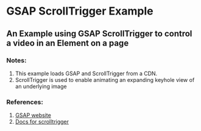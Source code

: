 # GSAP ScrollTrigger Example
## An Example using GSAP ScrollTrigger to control a video in an Element on a page
### Notes: 
1. This example loads GSAP and ScrollTrigger from a CDN.
2. ScrollTrigger is used to enable animating an expanding keyhole view of an underlying image
### References:
1. [GSAP website](https://gsap.com/)
2. [Docs for scrolltrigger](https://gsap.com/docs/v3/Plugins/ScrollTrigger/)